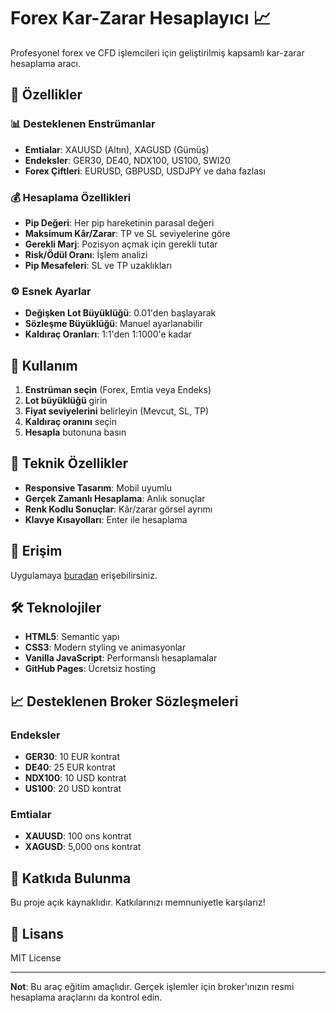 # Forex Kar-Zarar Hesaplayıcı 📈

Profesyonel forex ve CFD işlemcileri için geliştirilmiş kapsamlı kar-zarar hesaplama aracı.

## 🚀 Özellikler

### 📊 Desteklenen Enstrümanlar
- **Emtialar**: XAUUSD (Altın), XAGUSD (Gümüş)
- **Endeksler**: GER30, DE40, NDX100, US100, SWI20
- **Forex Çiftleri**: EURUSD, GBPUSD, USDJPY ve daha fazlası

### 💰 Hesaplama Özellikleri
- **Pip Değeri**: Her pip hareketinin parasal değeri
- **Maksimum Kâr/Zarar**: TP ve SL seviyelerine göre
- **Gerekli Marj**: Pozisyon açmak için gerekli tutar
- **Risk/Ödül Oranı**: İşlem analizi
- **Pip Mesafeleri**: SL ve TP uzaklıkları

### ⚙️ Esnek Ayarlar
- **Değişken Lot Büyüklüğü**: 0.01'den başlayarak
- **Sözleşme Büyüklüğü**: Manuel ayarlanabilir
- **Kaldıraç Oranları**: 1:1'den 1:1000'e kadar

## 🎯 Kullanım

1. **Enstrüman seçin** (Forex, Emtia veya Endeks)
2. **Lot büyüklüğü** girin
3. **Fiyat seviyelerini** belirleyin (Mevcut, SL, TP)
4. **Kaldıraç oranını** seçin
5. **Hesapla** butonuna basın

## 🔧 Teknik Özellikler

- **Responsive Tasarım**: Mobil uyumlu
- **Gerçek Zamanlı Hesaplama**: Anlık sonuçlar
- **Renk Kodlu Sonuçlar**: Kâr/zarar görsel ayrımı
- **Klavye Kısayolları**: Enter ile hesaplama

## 📱 Erişim

Uygulamaya [buradan](https://salihbozdemir.github.io/forex-profit-loss-calculator/) erişebilirsiniz.

## 🛠️ Teknolojiler

- **HTML5**: Semantic yapı
- **CSS3**: Modern styling ve animasyonlar
- **Vanilla JavaScript**: Performanslı hesaplamalar
- **GitHub Pages**: Ücretsiz hosting

## 📈 Desteklenen Broker Sözleşmeleri

### Endeksler
- **GER30**: 10 EUR kontrat
- **DE40**: 25 EUR kontrat  
- **NDX100**: 10 USD kontrat
- **US100**: 20 USD kontrat

### Emtialar
- **XAUUSD**: 100 ons kontrat
- **XAGUSD**: 5,000 ons kontrat

## 🤝 Katkıda Bulunma

Bu proje açık kaynaklıdır. Katkılarınızı memnuniyetle karşılarız!

## 📄 Lisans

MIT License

---

**Not**: Bu araç eğitim amaçlıdır. Gerçek işlemler için broker'ınızın resmi hesaplama araçlarını da kontrol edin.